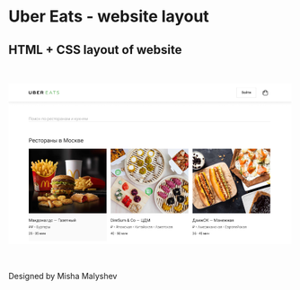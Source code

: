 # Uber Eats - website layout
## HTML + CSS layout of website

<br>

![Site layout](/utils/uber_eats_screen.png)

<br>

Designed by Misha Malyshev